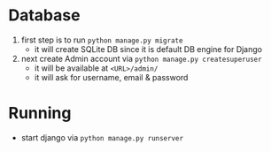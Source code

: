 # Database
1. first step is to run `python manage.py migrate`
   * it will create SQLite DB since it is default DB engine for Django 
1. next create Admin account via `python manage.py createsuperuser`
   * it will be available at `<URL>/admin/`
   * it will ask for username, email & password

# Running
* start django via `python manage.py runserver`